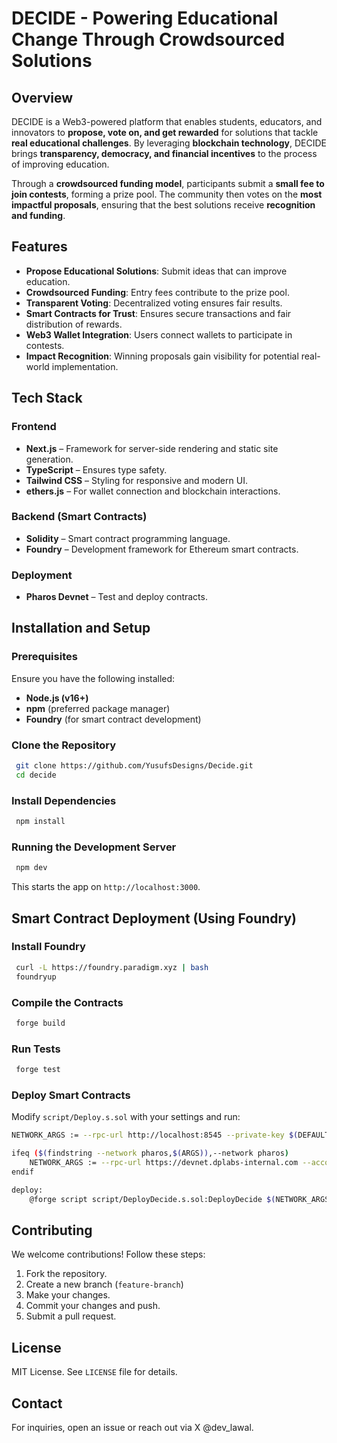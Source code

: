# DECIDE - Powering Educational Change Through Crowdsourced Solutions

## Overview
DECIDE is a Web3-powered platform that enables students, educators, and innovators to **propose, vote on, and get rewarded** for solutions that tackle **real educational challenges**. By leveraging **blockchain technology**, DECIDE brings **transparency, democracy, and financial incentives** to the process of improving education.

Through a **crowdsourced funding model**, participants submit a **small fee to join contests**, forming a prize pool. The community then votes on the **most impactful proposals**, ensuring that the best solutions receive **recognition and funding**.

## Features
- **Propose Educational Solutions**: Submit ideas that can improve education.
- **Crowdsourced Funding**: Entry fees contribute to the prize pool.
- **Transparent Voting**: Decentralized voting ensures fair results.
- **Smart Contracts for Trust**: Ensures secure transactions and fair distribution of rewards.
- **Web3 Wallet Integration**: Users connect wallets to participate in contests.
- **Impact Recognition**: Winning proposals gain visibility for potential real-world implementation.

## Tech Stack
### Frontend
- **Next.js** – Framework for server-side rendering and static site generation.
- **TypeScript** – Ensures type safety.
- **Tailwind CSS** – Styling for responsive and modern UI.
- **ethers.js** – For wallet connection and blockchain interactions.

### Backend (Smart Contracts)
- **Solidity** – Smart contract programming language.
- **Foundry** – Development framework for Ethereum smart contracts.

### Deployment
- **Pharos Devnet** – Test and deploy contracts.

## Installation and Setup
### Prerequisites
Ensure you have the following installed:
- **Node.js (v16+)**
- **npm** (preferred package manager)
- **Foundry** (for smart contract development)

### Clone the Repository
```sh
 git clone https://github.com/YusufsDesigns/Decide.git
 cd decide
```

### Install Dependencies
```sh
 npm install
```

### Running the Development Server
```sh
 npm dev
```
This starts the app on `http://localhost:3000`.

## Smart Contract Deployment (Using Foundry)
### Install Foundry
```sh
 curl -L https://foundry.paradigm.xyz | bash
 foundryup
```

### Compile the Contracts
```sh
 forge build
```

### Run Tests
```sh
 forge test
```

### Deploy Smart Contracts
Modify `script/Deploy.s.sol` with your settings and run:
```sh
NETWORK_ARGS := --rpc-url http://localhost:8545 --private-key $(DEFAULT_ANVIL_KEY) --broadcast

ifeq ($(findstring --network pharos,$(ARGS)),--network pharos)
	NETWORK_ARGS := --rpc-url https://devnet.dplabs-internal.com --account myWallet --skip-simulation --broadcast
endif

deploy:
	@forge script script/DeployDecide.s.sol:DeployDecide $(NETWORK_ARGS)
```

## Contributing
We welcome contributions! Follow these steps:
1. Fork the repository.
2. Create a new branch (`feature-branch`)
3. Make your changes.
4. Commit your changes and push.
5. Submit a pull request.

## License
MIT License. See `LICENSE` file for details.

## Contact
For inquiries, open an issue or reach out via X @dev_lawal.

